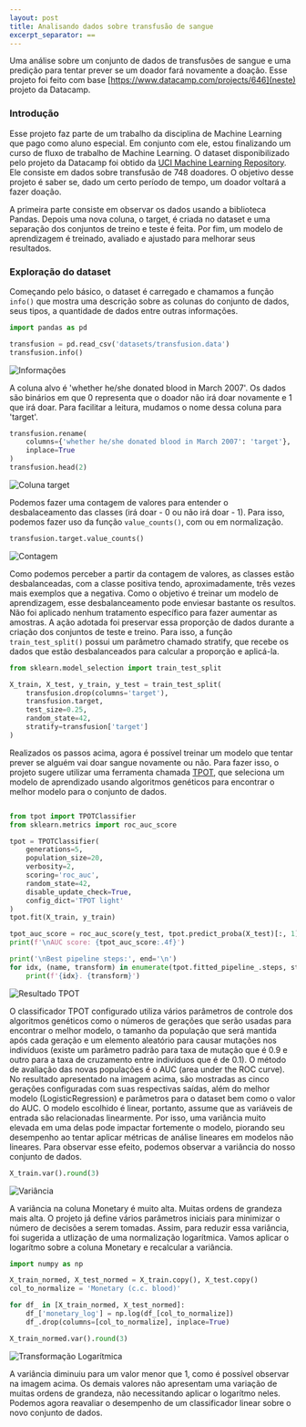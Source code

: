 ```yaml
---
layout: post
title: Analisando dados sobre transfusão de sangue
excerpt_separator: ==
---
```


Uma análise sobre um conjunto de dados de transfusões de sangue e uma predição para tentar prever se um doador fará novamente a doação. Esse projeto foi feito com base [https://www.datacamp.com/projects/646](neste) projeto da Datacamp.

<!--break-->

### Introdução

Esse projeto faz parte de um trabalho da disciplina de Machine Learning que pago como aluno especial. Em conjunto com ele, estou finalizando um curso de fluxo de trabalho de Machine Learning. 
O dataset disponibilizado pelo projeto da Datacamp foi obtido da [UCI Machine Learning Repository](https://archive.ics.uci.edu/ml/datasets/Blood+Transfusion+Service+Center). Ele consiste em dados sobre transfusão de 748 doadores. O objetivo desse projeto é saber se, dado um certo período de tempo, um doador voltará a fazer doação. 

A primeira parte consiste em observar os dados usando a biblioteca Pandas. Depois uma nova coluna, o target, é criada no dataset e uma separação dos conjuntos de treino e teste é feita. Por fim, um modelo de aprendizagem é treinado, avaliado e ajustado para melhorar seus resultados.  

### Exploração do dataset

Começando pelo básico, o dataset é carregado e chamamos a função ```info()``` que mostra uma descrição sobre as colunas do conjunto de dados, seus tipos, a quantidade de dados entre outras informações.

```python
import pandas as pd

transfusion = pd.read_csv('datasets/transfusion.data')
transfusion.info()

```
![Informações](/blog/images/analise-transfusao/info.png "Informações do Dataset")

A coluna alvo é 'whether he/she donated blood in March 2007'. Os dados são binários em que 0 representa que o doador não irá doar novamente e 1 que irá doar. Para facilitar a leitura, mudamos o nome dessa coluna para 'target'.

```python
transfusion.rename(
    columns={'whether he/she donated blood in March 2007': 'target'},
    inplace=True
)
transfusion.head(2)
```
![Coluna target](/blog/images/analise-transfusao/head.png "Duas primeiras linhas com a nova coluna")

Podemos fazer uma contagem de valores para entender o desbalaceamento das classes (irá doar - 0 ou não irá doar - 1). Para isso, podemos fazer uso da função ```value_counts()```, com ou em normalização.

```python
transfusion.target.value_counts()
```
![Contagem](/blog/images/analise-transfusao/count.png "Contagem dos valores no dataset")

Como podemos perceber a partir da contagem de valores, as classes estão desbalanceadas, com a classe positiva tendo, aproximadamente, três vezes mais exemplos que a negativa. Como o objetivo é treinar um modelo de aprendizagem, esse desbalanceamento pode enviesar bastante os resultos. Não foi aplicado nenhum tratamento específico para fazer aumentar as amostras. A ação adotada foi preservar essa proporção de dados durante a criação dos conjuntos de teste e treino. Para isso, a função ```train_test_split()``` possui um parâmetro chamado stratify, que recebe os dados que estão desbalanceados para calcular a proporção e aplicá-la.

```python
from sklearn.model_selection import train_test_split

X_train, X_test, y_train, y_test = train_test_split(
    transfusion.drop(columns='target'),
    transfusion.target,
    test_size=0.25,
    random_state=42,
    stratify=transfusion['target']
)

```

Realizados os passos acima, agora é possível treinar um modelo que tentar prever se alguém vai doar sangue novamente ou não. Para fazer isso, o projeto sugere utilizar uma ferramenta chamada [TPOT](https://github.com/EpistasisLab/tpot), que seleciona um modelo de aprendizado usando algoritmos genéticos para encontrar o melhor modelo para o conjunto de dados.

```python

from tpot import TPOTClassifier
from sklearn.metrics import roc_auc_score

tpot = TPOTClassifier(
    generations=5,
    population_size=20,
    verbosity=2,
    scoring='roc_auc',
    random_state=42,
    disable_update_check=True,
    config_dict='TPOT light'
)
tpot.fit(X_train, y_train)

tpot_auc_score = roc_auc_score(y_test, tpot.predict_proba(X_test)[:, 1])
print(f'\nAUC score: {tpot_auc_score:.4f}')

print('\nBest pipeline steps:', end='\n')
for idx, (name, transform) in enumerate(tpot.fitted_pipeline_.steps, start=1):
    print(f'{idx}. {transform}')
```
![Resultado TPOT](/blog/images/analise-transfusao/tpot.png)

O classificador TPOT configurado utiliza vários parâmetros de controle dos algoritmos genéticos como o números de gerações que serão usadas para encontrar o melhor modelo, o tamanho da população que será mantida após cada geração e um elemento aleatório para causar mutações nos indivíduos (existe um parâmetro padrão para taxa de mutação que é 0.9 e outro para a taxa de cruzamento entre indivíduos que é de 0.1). O método de avaliação das novas populações é o AUC (area under the ROC curve).
No resultado apresentado na imagem acima, são mostradas as cinco gerações configuradas com suas respectivas saídas, além do melhor modelo (LogisticRegression) e parâmetros para o dataset bem como o valor do AUC.
O modelo escolhido é linear, portanto, assume que as variáveis de entrada são relacionadas linearmente. Por isso, uma variância muito elevada em uma delas pode impactar fortemente o modelo, piorando seu desempenho ao tentar aplicar métricas de análise lineares em modelos não lineares. Para observar esse efeito, podemos observar a variância do nosso conjunto de dados.

```python
X_train.var().round(3)
```
![Variância](/blog/images/analise-transfusao/var.png)

A variância na coluna Monetary é muito alta. Muitas ordens de grandeza mais alta. O projeto já define vários parâmetros iniciais para minimizar o número de decisões a serem tomadas. Assim, para reduzir essa variância, foi sugerida a utlização de uma normalização logarítmica. Vamos aplicar o logarítmo sobre a coluna Monetary e recalcular a variância.

```python
import numpy as np

X_train_normed, X_test_normed = X_train.copy(), X_test.copy()
col_to_normalize = 'Monetary (c.c. blood)'

for df_ in [X_train_normed, X_test_normed]:
    df_['monetary_log'] = np.log(df_[col_to_normalize])
    df_.drop(columns=[col_to_normalize], inplace=True)

X_train_normed.var().round(3)
```

![Transformação Logarítmica](/blog/images/analise-transfusao/log.png)

A variância diminuiu para um valor menor que 1, como é possível observar na imagem acima. Os demais valores não apresentam uma variação de muitas ordens de grandeza, não necessitando aplicar o logarítmo neles. Podemos agora reavaliar o desempenho de um classificador linear sobre o novo conjunto de dados.